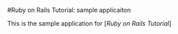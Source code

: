 #Ruby on Rails Tutorial: sample applicaiton 

This is the sample application for [*Ruby on Rails Tutorial*]